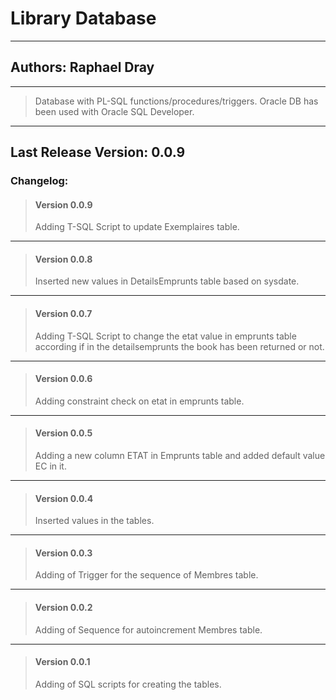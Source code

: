 # Library Database 
---
## Authors: Raphael Dray
---
> Database with PL-SQL functions/procedures/triggers.
> Oracle DB has been used with Oracle SQL Developer.
---
## Last Release Version: 0.0.9
### Changelog:
> #### Version 0.0.9
> Adding T-SQL Script to update Exemplaires table.
---
> #### Version 0.0.8
> Inserted new values in DetailsEmprunts table based on sysdate.
---
> #### Version 0.0.7
> Adding T-SQL Script to change the etat value in emprunts table according if in the detailsemprunts the book has been returned or not.
---
> #### Version 0.0.6
> Adding constraint check on etat in emprunts table.
---
> #### Version 0.0.5
> Adding a new column ETAT in Emprunts table and added default value EC in it.
---
> #### Version 0.0.4
> Inserted values in the tables.
---
> #### Version 0.0.3
> Adding of Trigger for the sequence of Membres table.
---
> #### Version 0.0.2
> Adding of Sequence for autoincrement Membres table.
---
> #### Version 0.0.1
> Adding of SQL scripts for creating the tables.

